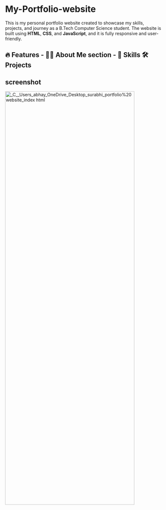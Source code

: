 # My-Portfolio-website
  This is my personal portfolio website created to showcase my skills, projects, and journey as a B.Tech Computer Science student. The website is built using **HTML**, **CSS**, and **JavaScript**, and it is fully responsive and user-friendly. 
  ## 🔥 Features  - 🧑‍💻 About Me section - 💼 Skills  🛠️ Projects   
## screenshot
<img width="417" height="1332" alt="_C__Users_abhay_OneDrive_Desktop_surabhi_portfolio%20website_index html" src="https://github.com/user-attachments/assets/ff59b2b3-ea2d-4b77-856b-ff064a066387" />


